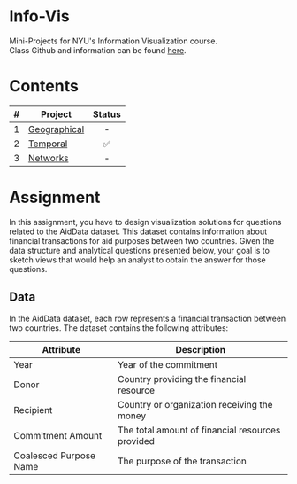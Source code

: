 # Info-Vis
Mini-Projects for NYU's Information Visualization course. <br/>
Class Github and information can be found [here](https://github.com/nyuvis).

# Contents
| # | Project | Status |
| - | - | :-: |
| 1 | [Geographical](https://github.com/mkarroqe/Info-Vis/tree/master/Mini-Projects/01-Graph-Design-Geo) | - |
| 2 | [Temporal](https://github.com/mkarroqe/Info-Vis/tree/master/Mini-Projects/02-Temporal) | ✅ |
| 3 | [Networks](https://github.com/mkarroqe/Info-Vis/tree/master/Mini-Projects/03-Networks) | - |

# Assignment
In this assignment, you have to design visualization solutions for questions related to the
AidData dataset. This dataset contains information about financial transactions for aid purposes
between two countries. Given the data structure and analytical questions presented below, your
goal is to sketch views that would help an analyst to obtain the answer for those questions.

## Data
In the AidData dataset, each row represents a financial transaction between two countries. The dataset contains the following attributes:

| Attribute | Description |
| - | - |
| Year | Year of the commitment | 
| Donor | Country providing the financial resource | 
| Recipient | Country or organization receiving the money | 
| Commitment Amount | The total amount of financial resources provided | 
| Coalesced Purpose Name | The purpose of the transaction | 
